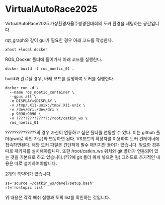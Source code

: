 # VirtualAutoRace2025
VirtualAutoRace2025 가상환경자율주행경진대회의 도커 환경을 세팅하는 공간입니다.

rqt_graph와 같이 gui가 필요한 경우 아래 코드를 작성한다.
```
xhost +local:docker
```
ROS_Docker 폴더에 들어가서 아래 코드를 실행한다.
```
docker build -t ros_noetic_01 .
```
build과 완료될 경우, 아래 코드를 실행하여 도커를 실행한다.
```
docker run -d \
  --name ros_noetic_container \
  --gpus all \
  -e DISPLAY=$DISPLAY \
  -v /tmp/.X11-unix:/tmp/.X11-unix \
  -v /dev/dri:/dev/dri \
  -p 9090:9090 \
  -v ??????????????:/root/catkin_ws \
  ros_noetic_01
```
??????????????의 경우 자신이 연동하고 싶은 폴더를 연동할 수 있다. 이는 github 폴더(pwd로 확인 가능)와 연동하면 된다.
VS코드의 확장자를 이용하여 도커 컨테이너에 접속하면된다.
해당 도커 파일은 간단하게 필수 패키지만 들어가 있습니다. 필요한 경우 따로 패키지를 설치해야합니다.
또한 /root/catkin_ws 위치와 git 폴더가 연동되어 있는 것을 기본으로 하고 있습니다.(???에 git 폴더 위치 넣으면 됨) 
그러므로 추가적인 내용은 따로 설치하여야합니다.

2개의 축약어가 있습니다.
```
ss='source ~/catkin_ws/devel/setup.bash'
rt='rostopic list' 
```
위 내용은 각각 배쉬 실행과 토픽 list를 확인하는 것입니다.
